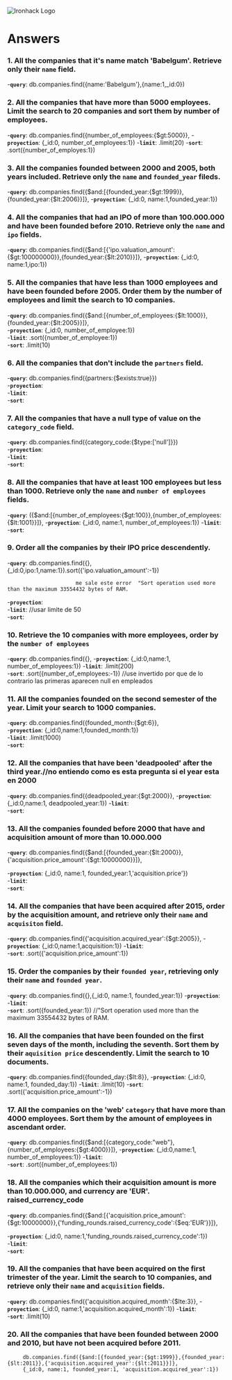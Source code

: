 ![Ironhack Logo](https://i.imgur.com/1QgrNNw.png)

# Answers

### 1. All the companies that it's name match 'Babelgum'. Retrieve only their `name` field.
 -**`query`**: db.companies.find({name:'Babelgum'},{name:1,_id:0})

### 2. All the companies that have more than 5000 employees. Limit the search to 20 companies and sort them by **number of employees**.
-**`query`**:                 db.companies.find({number_of_employees:{$gt:5000}}, 
 -**`proyection`**:           {_id:0, number_of_employees:1})
 -**`limit`**:                .limit(20)
 -**`sort`**:                 .sort({number_of_employes:1})

### 3. All the companies founded between 2000 and 2005, both years included. Retrieve only the `name` and `founded_year` fileds.

-**`query`**:               db.companies.find({$and:[{founded_year:{$gt:1999}},{founded_year:{$lt:2006}}]},
-**`proyection`**:          {_id:0, name:1,founded_year:1})

### 4. All the companies that had an IPO of more than 100.000.000 and have been founded before 2010. Retrieve only the `name` and `ipo` fields.
-**`query`**:          db.companies.find({$and:[{'ipo.valuation_amount':{$gt:100000000}},{founded_year:{$lt:2010}}]}, 
-**`proyection`**:     {_id:0, name:1,ipo:1})

### 5. All the companies that have less than 1000 employees and have been founded before 2005. Order them by the number of employees and limit the search to 10 companies.
-**`query`**:            db.companies.find({$and:[{number_of_employees:{$lt:1000}},{founded_year:{$lt:2005}}]},            
 -**`proyection`**:     {_id:0, number_of_employee:1})    
 -**`limit`**:          .sort({number_of_employee:1})   
 -**`sort`**:           .limit(10)

### 6. All the companies that don't include the `partners` field.
-**`query`**:          db.companies.find({partners:{$exists:true}})      
 -**`proyection`**:           
 -**`limit`**:              
 -**`sort`**: 
### 7. All the companies that have a null type of value on the `category_code` field.
-**`query`**:            db.companies.find({category_code:{$type:['null']}})    
 -**`proyection`**:           
 -**`limit`**:              
 -**`sort`**: 
### 8. All the companies that have at least 100 employees but less than 1000. Retrieve only the `name` and `number of employees` fields.
-**`query`**:                ({$and:[{number_of_employees:{$gt:100}},{number_of_employees:{$lt:1001}}]},
 -**`proyection`**:           {_id:0, name:1, number_of_employees:1})
 -**`limit`**:              
 -**`sort`**: 
### 9. Order all the companies by their IPO price descendently.
-**`query`**:           db.companies.find({},{_id:0,ipo:1,name:1}).sort({'ipo.valuation_amount':-1})

                          me sale este error  "Sort operation used more than the maximum 33554432 bytes of RAM.
 -**`proyection`**:           
 -**`limit`**:        //usar limite de 50      
 -**`sort`**: 
### 10. Retrieve the 10 companies with more employees, order by the `number of employees`
-**`query`**:               db.companies.find({},
 -**`proyection`**:          {_id:0,name:1, number_of_employees:1})
 -**`limit`**:              .limit(200)  
 -**`sort`**:               .sort({number_of_employees:-1})    //use invertido por que de lo contrario las primeras aparecen null en                                                                       empleados 
### 11. All the companies founded on the second semester of the year. Limit your search to 1000 companies.
-**`query`**:           db.companies.find({founded_month:{$gt:6}},    
 -**`proyection`**:     {_id:0,name:1,founded_month:1})      
 -**`limit`**:          .limit(1000)     
 -**`sort`**: 
### 12. All the companies that have been 'deadpooled' after the third year.//no entiendo como es esta pregunta si el year esta en 2000 
-**`query`**:                db.companies.find({deadpooled_year:{$gt:2000}},
 -**`proyection`**:           {_id:0,name:1, deadpooled_year:1})
 -**`limit`**:              
 -**`sort`**: 
### 13. All the companies founded before 2000 that have and acquisition amount of more than 10.000.000
-**`query`**:       db.companies.find({$and:[{founded_year:{$lt:2000}},{'acquisition.price_amount':{$gt:10000000}}]},
       
 -**`proyection`**: {_id:0, name:1, founded_year:1,'acquisition.price'})         
 -**`limit`**:              
 -**`sort`**: 
### 14. All the companies that have been acquired after 2015, order by the acquisition amount, and retrieve only their `name` and `acquisiton` field.
-**`query`**:                db.companies.find({'acquisition.acquired_year':{$gt:2005}},
 -**`proyection`**:           {_id:0,name:1,acquisition:1})
 -**`limit`**:              
 -**`sort`**:                 .sort({'acquisition.price_amount':1})
### 15. Order the companies by their `founded year`, retrieving only their `name` and `founded year`.
-**`query`**:                db.companies.find({},{_id:0, name:1, founded_year:1})
 -**`proyection`**:           
 -**`limit`**:              
 -**`sort`**:                  .sort({founded_year:1})        //"Sort operation used more than the maximum 33554432 bytes of RAM.             
### 16. All the companies that have been founded on the first seven days of the month, including the seventh. Sort them by their `aquisition price` descendently. Limit the search to 10 documents.
-**`query`**:                db.companies.find({founded_day:{$lt:8}},
 -**`proyection`**:           {_id:0, name:1, founded_day:1})
 -**`limit`**:              .limit(10)
 -**`sort`**:   .sort({'acquisition.price_amount':-1})
### 17. All the companies on the 'web' `category` that have more than 4000 employees. Sort them by the amount of employees in ascendant order.
-**`query`**:                db.companies.find({$and:[{category_code:"web"},{number_of_employees:{$gt:4000}}]},
 -**`proyection`**:           {_id:0,name:1, number_of_employees:1})
 -**`limit`**:              
 -**`sort`**:                .sort({number_of_employees:1})
### 18. All the companies which their acquisition amount is more than 10.000.000, and currency are 'EUR'. raised_currency_code
-**`query`**:  db.companies.find({$and:[{'acquisition.price_amount':{$gt:10000000}},{'funding_rounds.raised_currency_code':{$eq:'EUR'}}]},

 -**`proyection`**:        {_id:0, name:1,'funding_rounds.raised_currency_code':1})   
 -**`limit`**:              
 -**`sort`**: 
### 19. All the companies that have been acquired on the first trimester of the year. Limit the search to 10 companies, and retrieve only their `name` and `acquisition` fields.
-**`query`**:                db.companies.find({'acquisition.acquired_month':{$lte:3}},
 -**`proyection`**:           {_id:0, name:1,'acquisition.acquired_month':1})
 -**`limit`**:              
 -**`sort`**:                  .limit(10)
### 20. All the companies that have been founded between 2000 and 2010, but have not been acquired before 2011.
         db.companies.find({$and:[{founded_year:{$gt:1999}},{founded_year:{$lt:2011}},{'acquisition.acquired_year':{$lt:2011}}]},
         {_id:0, name:1, founded_year:1, 'acquisition.acquired_year':1})